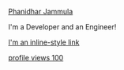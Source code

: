 [Phanidhar Jammula](https://github.com/PhanidharJammula)

I'm a Developer and an Engineer!

[I'm an inline-style link](https://www.google.com)

[profile views 100](https://github.com/PhanidharJammula)
